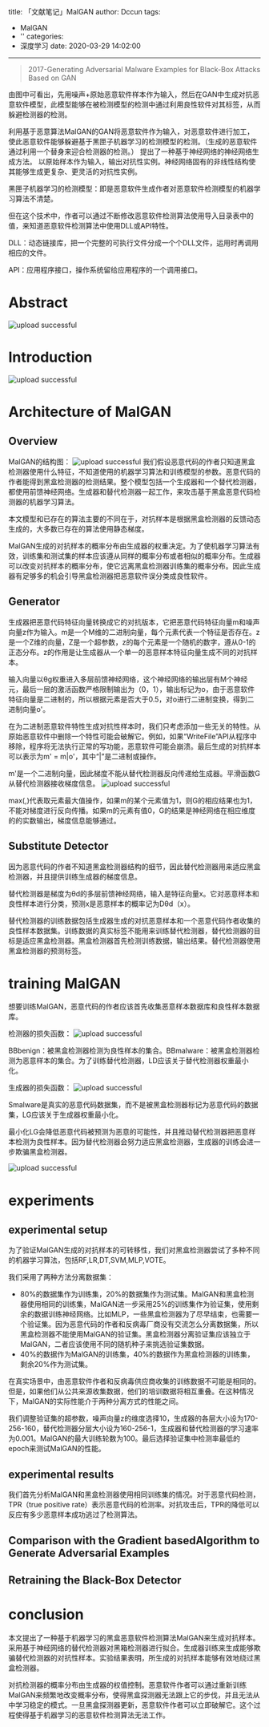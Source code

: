 title: 「文献笔记」MalGAN
author: Dccun
tags:
  - MalGAN
  - ''
categories:
  - 深度学习
date: 2020-03-29 14:02:00
---
>2017-Generating Adversarial Malware Examples for Black-Box Attacks Based on GAN

<!--more-->

由图中可看出，先用噪声+原始恶意软件样本作为输入，然后在GAN中生成对抗恶意软件模型，此模型能够在被检测模型的检测中通过利用良性软件对其标签，从而躲避检测器的检测。

利用基于恶意算法MalGAN的GAN将恶意软件作为输入，对恶意软件进行加工，使此恶意软件能够躲避基于黑匣子机器学习的检测模型的检测。（生成的恶意软件通过利用一个替身来迎合检测器的检测。）
提出了一种基于神经网络的神经网络生成方法。 以原始样本作为输入，输出对抗性实例。神经网络固有的非线性结构使其能够生成更复杂、更灵活的对抗性实例。

黑匣子机器学习的检测模型：即是恶意软件生成作者对恶意软件检测模型的机器学习算法不清楚。

但在这个技术中，作者可以通过不断修改恶意软件检测算法使用导入目录表中的值，来知道恶意软件检测算法中使用DLL或API特性。

DLL：动态链接库，把一个完整的可执行文件分成一个个DLL文件，运用时再调用相应的文件。

API：应用程序接口，操作系统留给应用程序的一个调用接口。

# Abstract
![upload successful](/images/pasted-108.png)

# Introduction
![upload successful](/images/pasted-109.png)

# Architecture of MalGAN
## Overview
MalGAN的结构图：
![upload successful](/images/pasted-107.png)
我们假设恶意代码的作者只知道黑盒检测器使用什么特征，不知道使用的机器学习算法和训练模型的参数。恶意代码的作者能得到黑盒检测器的检测结果。整个模型包括一个生成器和一个替代检测器，都使用前馈神经网络。生成器和替代检测器一起工作，来攻击基于黑盒恶意代码检测器的机器学习算法。

本文模型和已存在的算法主要的不同在于，对抗样本是根据黑盒检测器的反馈动态生成的，大多数已存在的算法使用静态梯度。

MalGAN生成的对抗样本的概率分布由生成器的权重决定。为了使机器学习算法有效，训练集和测试集的样本应该遵从同样的概率分布或者相似的概率分布。生成器可以改变对抗样本的概率分布，使它远离黑盒检测器训练集的概率分布。因此生成器有足够多的机会引导黑盒检测器把恶意软件误分类成良性软件。

## Generator
生成器把恶意代码特征向量转换成它的对抗版本，它把恶意代码特征向量m和噪声向量z作为输入。m是一个M维的二进制向量，每个元素代表一个特征是否存在。z是一个Z维的向量，Z是一个超参数，z的每个元素是一个随机的数字，遵从0-1的正态分布。z的作用是让生成器从一个单一的恶意样本特征向量生成不同的对抗样本。

输入向量以θg权重进入多层前馈神经网络，这个神经网络的输出层有M个神经元，最后一层的激活函数严格限制输出为（0，1），输出标记为o，由于恶意软件特征向量是二进制的，所以根据元素是否大于0.5，对o进行二进制变换，得到二进制向量o'。

在为二进制恶意软件特性生成对抗性样本时，我们只考虑添加一些无关的特性。从原始恶意软件中删除一个特性可能会破解它。例如，如果“WriteFile”API从程序中移除，程序将无法执行正常的写功能，恶意软件可能会崩溃。最后生成的对抗样本可以表示为m' = m|o'，其中“|”是二进制或操作。

m'是一个二进制向量，因此梯度不能从替代检测器反向传递给生成器。平滑函数G从替代检测器接收梯度信息。
![upload successful](/images/pasted-114.png)

max(,)代表取元素最大值操作，如果m的某个元素值为1，则G的相应结果也为1，不能对梯度进行反向传播。如果m的元素有值0，G的结果是神经网络在相应维度的的实数输出，梯度信息能够通过。


## Substitute Detector
因为恶意代码的作者不知道黑盒检测器结构的细节，因此替代检测器用来适应黑盒检测器，并且提供训练生成器的梯度信息。

替代检测器是梯度为θd的多层前馈神经网络，输入是特征向量x。它对恶意样本和良性样本进行分类，预测x是恶意样本的概率记为Dθd（x）。

替代检测器的训练数据包括生成器生成的对抗恶意样本和一个恶意代码作者收集的良性样本数据集。训练数据的真实标签不能用来训练替代检测器，替代检测器的目标是适应黑盒检测器。黑盒检测器首先检测训练数据，输出结果。替代检测器使用黑盒检测器的预测标签。

# training MalGAN
想要训练MalGAN，恶意代码的作者应该首先收集恶意样本数据库和良性样本数据库。

检测器的损失函数：
![upload successful](/images/pasted-112.png)

BBbenign：被黑盒检测器检测为良性样本的集合。BBmalware：被黑盒检测器检测为恶意样本的集合。为了训练替代检测器，LD应该关于替代检测器权重最小化。

生成器的损失函数：
![upload successful](/images/pasted-113.png)

Smalware是真实的恶意代码数据集，而不是被黑盒检测器标记为恶意代码的数据集，LG应该关于生成器权重最小化。

最小化LG会降低恶意代码被预测为恶意的可能性，并且推动替代检测器把恶意样本检测为良性样本。因为替代检测器会努力适应黑盒检测器，生成器的训练会进一步欺骗黑盒检测器。

![upload successful](/images/pasted-110.png)

# experiments

## experimental setup
为了验证MalGAN生成的对抗样本的可转移性，我们对黑盒检测器尝试了多种不同的机器学习算法，包括RF,LR,DT,SVM,MLP,VOTE。

我们采用了两种方法分离数据集：

- 80%的数据集作为训练集，20%的数据集作为测试集。MalGAN和黑盒检测器使用相同的训练集，MalGAN进一步采用25%的训练集作为验证集，使用剩余的数据训练神经网络。比如MLP，一些黑盒检测器为了尽早结束，也需要一个验证集。因为恶意代码的作者和反病毒厂商没有交流怎么分离数据集，所以黑盒检测器不能使用MalGAN的验证集。黑盒检测器分离验证集应该独立于MalGAN，二者应该使用不同的随机种子来挑选验证集数据。
- 40%的数据作为MalGAN的训练集，40%的数据作为黑盒检测器的训练集，剩余20%作为测试集。

在真实场景中，由恶意软件作者和反病毒供应商收集的训练数据不可能是相同的。但是，如果他们从公共来源收集数据，他们的培训数据将相互重叠。在这种情况下，MalGAN的实际性能介于两种分离方式的性能之间。

我们调整验证集的超参数，噪声向量z的维度选择10，生成器的各层大小设为170-256-160，替代检测器分层大小设为160-256-1，生成器和替代检测器的学习速率为0.001。MalGAN的最大训练轮数为100。最后选择验证集中检测率最低的epoch来测试MalGAN的性能。

## experimental results
我们首先分析MalGAN和黑盒检测器使用相同训练集的情况。对于恶意代码检测，TPR（true positive rate）表示恶意代码的检测率。对抗攻击后，TPR的降低可以反应有多少恶意样本成功逃过了检测算法。



## Comparison with the Gradient basedAlgorithm to Generate Adversarial Examples

## Retraining the Black-Box Detector

# conclusion
本文提出了一种基于机器学习的黑盒恶意软件检测算法MalGAN来生成对抗样本。采用基于神经网络的替代检测器对黑箱检测器进行拟合。生成器训练来生成能够欺骗替代检测器的对抗性样本。实验结果表明，所生成的对抗样本能够有效地绕过黑盒检测器。

对抗检测器的概率分布由生成器的权值控制。恶意软件作者可以通过重新训练MalGAN来频繁地改变概率分布，使得黑盒探测器无法跟上它的步伐，并且无法从中学习稳定的模式。一旦黑盒探测器更新，恶意软件作者可以立即破解它。这个过程使得基于机器学习的恶意软件检测算法无法工作。

